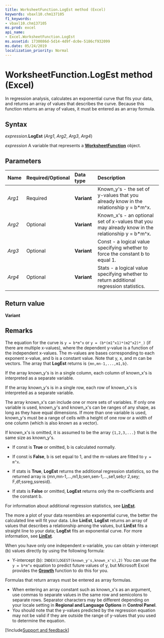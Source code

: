 ```yaml
---
title: WorksheetFunction.LogEst method (Excel)
keywords: vbaxl10.chm137105
f1_keywords:
- vbaxl10.chm137105
ms.prod: excel
api_name:
- Excel.WorksheetFunction.LogEst
ms.assetid: 1730086d-5d14-4d9f-dc0e-5186cf932099
ms.date: 05/24/2019
localization_priority: Normal
---
```



# WorksheetFunction.LogEst method (Excel)

In regression analysis, calculates an exponential curve that fits your data, and returns an array of values that describes the curve. Because this function returns an array of values, it must be entered as an array formula.


## Syntax

_expression_.**LogEst** (_Arg1_, _Arg2_, _Arg3_, _Arg4_)

_expression_ A variable that represents a **[WorksheetFunction](Excel.WorksheetFunction.md)** object.


## Parameters

|Name|Required/Optional|Data type|Description|
|:-----|:-----|:-----|:-----|
| _Arg1_|Required| **Variant**|Known_y's - the set of y-values that you already know in the relationship y = b*m^x.|
| _Arg2_|Optional| **Variant**|Known_x's - an optional set of x-values that you may already know in the relationship y = b*m^x.|
| _Arg3_|Optional| **Variant**|Const - a logical value specifying whether to force the constant b to equal 1.|
| _Arg4_|Optional| **Variant**|Stats - a logical value specifying whether to return additional regression statistics.|

## Return value

**Variant**

## Remarks

The equation for the curve is `y = b*m^x` or `y = (b*(m1^x1)*(m2^x2)*_)` (if there are multiple x-values), where the dependent y-value is a function of the independent x-values. The m-values are bases corresponding to each exponent x-value, and b is a constant value. Note that y, x, and m can be vectors. The array that **LogEst** returns is `{mn,mn-1,...,m1,b}`.

If the array known_y's is in a single column, each column of known_x's is interpreted as a separate variable.
    
If the array known_y's is in a single row, each row of known_x's is interpreted as a separate variable.  

The array known_x's can include one or more sets of variables. If only one variable is used, known_y's and known_x's can be ranges of any shape, as long as they have equal dimensions. If more than one variable is used, known_y's must be a range of cells with a height of one row or a width of one column (which is also known as a vector).
    
If known_x's is omitted, it is assumed to be the array `{1,2,3,...}` that is the same size as known_y's.
    
- If const is **True** or omitted, b is calculated normally. 
    
- If const is **False**, b is set equal to 1, and the m-values are fitted to `y = m^x`. 
    
- If stats is **True**, **LogEst** returns the additional regression statistics, so the returned array is {mn,mn-1,...,m1,b;sen,sen-1,...,se1,seb;r 2,sey; F,df;ssreg,ssresid}.
    
- If stats is **False** or omitted, **LogEst** returns only the m-coefficients and the constant b.
    
For information about additional regression statistics, see **[LinEst](excel.worksheetfunction.linest.md)**.

The more a plot of your data resembles an exponential curve, the better the calculated line will fit your data. Like **LinEst**, **LogEst** returns an array of values that describes a relationship among the values, but **LinEst** fits a straight line to your data; **LogEst** fits an exponential curve. For more information, see **[LinEst](excel.worksheetfunction.linest.md)**.
    
When you have only one independent x-variable, you can obtain y-intercept (b) values directly by using the following formula:

- Y-intercept (b): `INDEX(LOGEST(known_y's,known_x's),2)` You can use the `y = b*m^x` equation to predict future values of y, but Microsoft Excel provides the **[Growth](excel.worksheetfunction.growth.md)** function to do this for you.
    
Formulas that return arrays must be entered as array formulas.
    
- When entering an array constant such as known_x's as an argument, use commas to separate values in the same row and semicolons to separate rows. Separator characters may be different depending on your locale setting in **Regional and Language Options** in **Control Panel**.   
- You should note that the y-values predicted by the regression equation may not be valid if they are outside the range of y-values that you used to determine the equation.
    



[!include[Support and feedback](~/includes/feedback-boilerplate.md)]